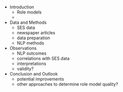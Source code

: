 - Introduction
    - Role models
    - 
- Data and Methods
    - SES data
    - newspaper articles
    - data preparation
    - NLP methods
- Observations
    - NLP outcomes
    - correlations with SES data
    - interpretations
    - validity?
- Conclusion and Outlook
    - potential improvements
    - other approaches to determine role model quality?